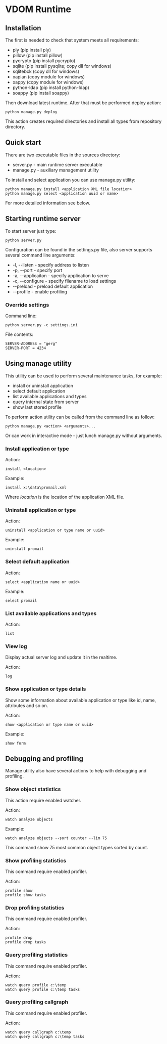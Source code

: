 # VDOM Runtime

## Installation

The first is needed to check that system meets all requirements:

* ply (pip install ply)
* pillow (pip install pillow)
* pycrypto (pip install pycrypto)
* sqlite (pip install pysqlite; copy dll for windows)
* sqlitebck (copy dll for windows)
* xapian (copy module for windows)
* xappy (copy module for windows)
* python-ldap (pip install python-ldap)
* soappy (pip install soappy)

Then download latest runtime. After that must be performed deploy action:

    python manage.py deploy

This action creates required directories and install all types from repository directory.

## Quick start

There are two executable files in the sources directory:

* server.py - main runtime server executable
* manage.py - auxiliary management utility

To install and select application you can use manage.py utility:

    python manage.py install <application XML file location>
    python manage.py select <application uuid or name>

For more detailed information see below.

## Starting runtime server

To start server just type:

    python server.py

Configuration can be found in the settings.py file, also server supports several command line arguments:

* -l, --listen - specify address to listen
* -p, --port - specify port
* -a, --applicaiton - specify application to serve
* -c, --configure - specify filename to load settings
* --preload - preload default application
* --profile - enable profiling

### Override settings

Command line:

    python server.py -c settings.ini

File contents:

    SERVER-ADDRESS = "gerg"
    SERVER-PORT = 4234

## Using manage utility

This utility can be used to perform several maintenance tasks, for example:

* install or uninstall application
* select default application
* list available applications and types
* query internal state from server
* show last stored profile

To perform action utility can be called from the command line as follow:

    python manage.py <action> <arguments>...

Or can work in interactive mode - just lunch manage.py without arguments.

### Install application or type

Action:

    install <location>

Example:

    install x:\data\promail.xml

Where *location* is the location of the application XML file.

### Uninstall application or type

Action:

    uninstall <application or type name or uuid>

Example:

    uninstall promail

### Select default application

Action:

    select <application name or uuid>

Example:

    select promail

### List available applications and types

Action:

    list

### View log

Display actual server log and update it in the realtime.

Action:

    log

### Show application or type details

Show some information about available application or type like id, name, attributes and so on.

Action:

    show <application or type name or uuid>

Example:

    show form

## Debugging and profiling

Manage utility also have several actions to help with debugging and profiling.

### Show object statistics

This action require enabled watcher.

Action:

    watch analyze objects

Example:

    watch analyze objects --sort counter --lim 75

This command show 75 most common object types sorted by count.

### Show profiling statistics

This command require enabled profiler.

Action:

    profile show
    profile show tasks

### Drop profiling statistics

This command require enabled profiler.

Action:

    profile drop
    profile drop tasks

### Query profiling statistics

This command require enabled profiler.

Action:

    watch query profile c:\temp
    watch query profile c:\temp tasks

### Query profiling callgraph

This command require enabled profiler.

Action:

    watch query callgraph c:\temp
    watch query callgraph c:\temp tasks
